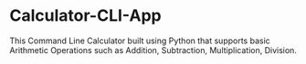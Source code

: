 # Calculator-CLI-App
This Command Line Calculator built using Python that supports basic Arithmetic Operations such as Addition, Subtraction, Multiplication, Division.
